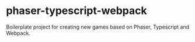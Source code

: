 # phaser-typescript-webpack
Boilerplate project for creating new games based on Phaser, Typescript and Webpack.
